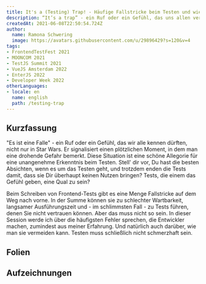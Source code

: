 ```yaml
---
title: It's a (Testing) Trap! - Häufige Fallstricke beim Testen und wie man sie beseitigt
description: “It’s a trap” - ein Ruf oder ein Gefühl, das uns allen vertraut sein dürfte, nicht nur, wenn es um Star Wars geht.
createdAt: 2021-06-08T22:50:54.724Z
author:
  name: Ramona Schwering
  image: https://avatars.githubusercontent.com/u/29896429?s=120&v=4
tags:
- FrontendTestFest 2021
- MOONCOM 2021
- TestJS Summit 2021
- VueJS Amsterdam 2022
- EnterJS 2022
- Developer Week 2022
otherLanguages:
- locale: en
  name: english
  path: /testing-trap
---
```


## Kurzfassung

"Es ist eine Falle" - ein Ruf oder ein Gefühl, das wir alle kennen dürften, nicht nur in Star Wars. Er signalisiert einen plötzlichen Moment, in dem man eine drohende Gefahr bemerkt. Diese Situation ist eine schöne Allegorie für eine unangenehme Erkenntnis beim Testen. Stell' dir vor, Du hast die besten Absichten, wenn es um das Testen geht, und trotzdem enden die Tests damit, dass sie Dir überhaupt keinen Nutzen bringen? Tests, die einem das Gefühl geben, eine Qual zu sein?

Beim Schreiben von Frontend-Tests gibt es eine Menge Fallstricke auf dem Weg nach vorne. In der Summe können sie zu schlechter Wartbarkeit, langsamer Ausführungszeit und - im schlimmsten Fall - zu Tests führen, denen Sie nicht vertrauen können. Aber das muss nicht so sein. In dieser Session werde ich über die häufigsten Fehler sprechen, die Entwickler machen, zumindest aus meiner Erfahrung. Und natürlich auch darüber, wie man sie vermeiden kann. Testen muss schließlich nicht schmerzhaft sein.

## Folien

<media-grid :media="[{
name: 'Folien',
description: 'Du kannst meine Folien auf Speakerdeck finden',
url: 'https://speakerdeck.com/leichteckig/its-a-testing-trap-common-testing-pitfalls-and-how-to-solve-them'
}]"></media-grid>

## Aufzeichnungen

<media-grid :media="[{
name: '🇺🇸 VueJS Amsterdam 2022',
url: 'https://www.youtube-nocookie.com/embed/lA50-SDoyOM'
},{
name: '🇺🇸 TestJS Summit',
url: 'https://www.youtube-nocookie.com/embed/8WFrPzdhUwA'
}, {
name: '🇺🇸 MOONCOM',
url: 'https://www.youtube-nocookie.com/embed/N5P5enWKVkM'
}, {
name: '🇺🇸 Front-End Test Fest',
url: 'https://www.youtube-nocookie.com/embed/uvJwWQLaVqU'
}]"></media-grid>
